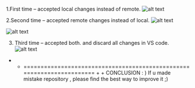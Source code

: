 1.First time – accepted local changes instead of remote.
![alt text](https://github.com/[4Pavlo2]/[3-git2--HM2]/blob/[main]/step1-01t.png?raw=true)

2.Second time – accepted remote changes instead of local.
![alt text](https://github.com/[4Pavlo2]/[3-git2--HM2]/blob/[main]/step2-01t.png?raw=true)

![alt text](https://github.com/[4Pavlo2]/[3-git2--HM2]/blob/[main]/step3-01t.png?raw=true)


3. Third time – accepted both. and discard all changes in VS code.
![alt text](https://github.com/[4Pavlo2]/[3-git2--HM2]/blob/[main]/step4-01t.png?raw=true)


 + + ====================================================================== + +
CONCLUSION : )
If u made mistake repository , please find the best way to improve it ;)